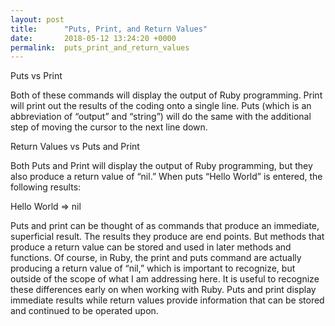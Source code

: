 ```yaml
---
layout: post
title:      "Puts, Print, and Return Values"
date:       2018-05-12 13:24:20 +0000
permalink:  puts_print_and_return_values
---
```



Puts vs Print

Both of these commands will display the output of Ruby programming. Print will print out the results of the coding onto a single line. Puts (which is an abbreviation of “output” and “string”) will do the same with the additional step of moving the cursor to the next line down.

Return Values vs Puts and Print

Both Puts and Print will display the output of Ruby programming, but they also produce a return value of “nil.” When puts “Hello World” is entered, the following results:

Hello World
=> nil

Puts and print can be thought of as commands that produce an immediate, superficial result. The results they produce are end points. But methods that produce a return value can be stored and used in later methods and functions. Of course, in Ruby, the print and puts command are actually producing a return value of “nil,” which is important to recognize, but outside of the scope of what I am addressing here.
It is useful to recognize these differences early on when working with Ruby. Puts and print display immediate results while return values provide information that can be stored and continued to be operated upon.

